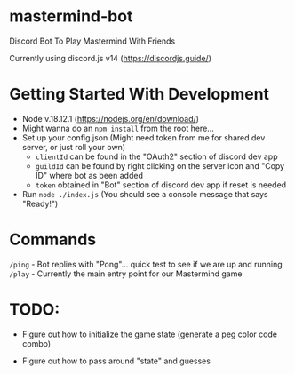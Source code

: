 # mastermind-bot

Discord Bot To Play Mastermind With Friends

Currently using discord.js v14 (https://discordjs.guide/)


# Getting Started With Development

- Node v.18.12.1 (https://nodejs.org/en/download/)
- Might wanna do an `npm install` from the root here...
- Set up your config.json (Might need token from me for shared dev server, or just roll your own)
    - `clientId` can be found in the "OAuth2" section of discord dev app
    - `guildId` can be found by right clicking on the server icon and "Copy ID" where bot as been added
    - `token` obtained in "Bot" section of discord dev app if reset is needed
- Run `node ./index.js` (You should see a console message that says "Ready!")

# Commands 

`/ping` - Bot replies with "Pong"... quick test to see if we are up and running
`/play` - Currently the main entry point for our Mastermind game

# TODO: 

- Figure out how to initialize the game state (generate a peg color code combo)

- Figure out how to pass around "state" and guesses
